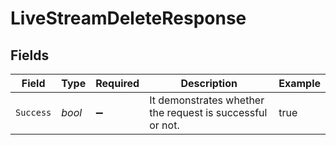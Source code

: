 # LiveStreamDeleteResponse


## Fields

| Field                                                     | Type                                                      | Required                                                  | Description                                               | Example                                                   |
| --------------------------------------------------------- | --------------------------------------------------------- | --------------------------------------------------------- | --------------------------------------------------------- | --------------------------------------------------------- |
| `Success`                                                 | *bool*                                                    | :heavy_minus_sign:                                        | It demonstrates whether the request is successful or not. | true                                                      |